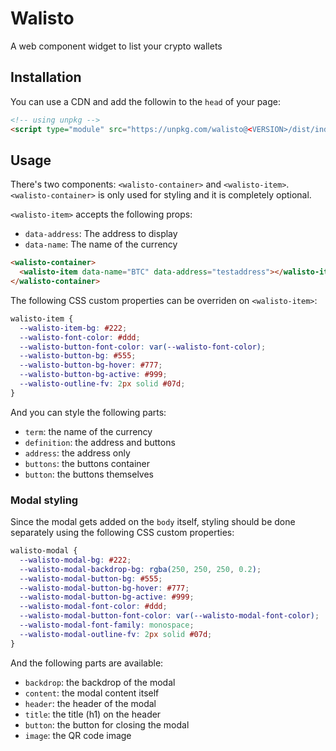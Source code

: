 # Walisto

A web component widget to list your crypto wallets

## Installation

You can use a CDN and add the followin to the `head` of your page:

```html
<!-- using unpkg -->
<script type="module" src="https://unpkg.com/walisto@<VERSION>/dist/index.min.js"></script>
```

## Usage

There's two components: `<walisto-container>` and `<walisto-item>`. `<walisto-container>` is only used for styling and it is completely optional.

`<walisto-item>` accepts the following props:

* `data-address`: The address to display
* `data-name`: The name of the currency

```html
<walisto-container>
  <walisto-item data-name="BTC" data-address="testaddress"></walisto-item>
</walisto-container>
```

The following CSS custom properties can be overriden on `<walisto-item>`:

```css
walisto-item {
  --walisto-item-bg: #222;
  --walisto-font-color: #ddd;
  --walisto-button-font-color: var(--walisto-font-color);
  --walisto-button-bg: #555;
  --walisto-button-bg-hover: #777;
  --walisto-button-bg-active: #999;
  --walisto-outline-fv: 2px solid #07d;
}
```

And you can style the following parts:

* `term`: the name of the currency
* `definition`: the address and buttons
* `address`: the address only
* `buttons`: the buttons container
* `button`: the buttons themselves

### Modal styling

Since the modal gets added on the `body` itself, styling should be done separately using the following CSS custom properties:

```css
walisto-modal {
  --walisto-modal-bg: #222;
  --walisto-modal-backdrop-bg: rgba(250, 250, 250, 0.2);
  --walisto-modal-button-bg: #555;
  --walisto-modal-button-bg-hover: #777;
  --walisto-modal-button-bg-active: #999;
  --walisto-modal-font-color: #ddd;
  --walisto-modal-button-font-color: var(--walisto-modal-font-color);
  --walisto-modal-font-family: monospace;
  --walisto-modal-outline-fv: 2px solid #07d;
}
```

And the following parts are available:

* `backdrop`: the backdrop of the modal
* `content`: the modal content itself
* `header`: the header of the modal
* `title`: the title (h1) on the header
* `button`: the button for closing the modal
* `image`: the QR code image

